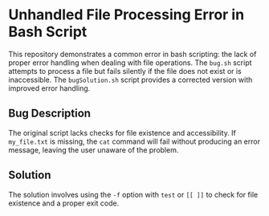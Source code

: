 # Unhandled File Processing Error in Bash Script

This repository demonstrates a common error in bash scripting: the lack of proper error handling when dealing with file operations.  The `bug.sh` script attempts to process a file but fails silently if the file does not exist or is inaccessible. The `bugSolution.sh` script provides a corrected version with improved error handling.

## Bug Description

The original script lacks checks for file existence and accessibility. If `my_file.txt` is missing, the `cat` command will fail without producing an error message, leaving the user unaware of the problem.

## Solution

The solution involves using the `-f` option with `test` or `[[ ]]` to check for file existence and a proper exit code.